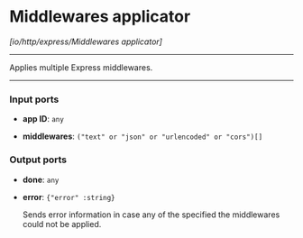 # Middlewares applicator

_[io/http/express/Middlewares applicator]_

---

Applies multiple Express middlewares.  

---

### Input ports

* __app ID__: ` any `


* __middlewares__: ` ("text" or "json" or "urlencoded" or "cors")[] `

### Output ports

* __done__: ` any `


* __error__: ` {"error" :string} `

    Sends error information in case any of the specified the middlewares could not be applied.  

